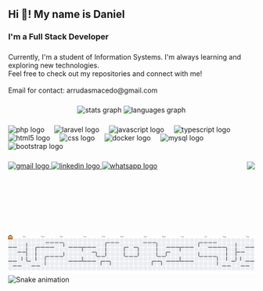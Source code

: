 <h2 align="left">Hi 👋! My name is Daniel</h2>

###

<h3 align="left">I'm a Full Stack Developer</h3>

###

<p align="left">Currently, I'm a student of Information Systems. I'm always learning and exploring new technologies.<br>Feel free to check out my repositories and connect with me!<br><br>Email for contact: arrudasmacedo@gmail.com</p>

###

<div align="center">
  <img src="https://github-readme-stats.vercel.app/api?username=DanielArrudas&hide_title=false&hide_rank=false&show_icons=true&include_all_commits=true&count_private=true&disable_animations=false&theme=midnight-purple&locale=en&hide_border=false" height="150" alt="stats graph"  />
  <img src="https://github-readme-stats.vercel.app/api/top-langs?username=DanielArrudas&locale=en&hide_title=false&layout=compact&card_width=320&langs_count=5&theme=midnight-purple&hide_border=false" height="150" alt="languages graph"  />
</div>

###

<div align="left">
  <img src="https://skillicons.dev/icons?i=php" height="30" alt="php logo"  />
  <img width="12" />
  <img src="https://skillicons.dev/icons?i=laravel" height="30" alt="laravel logo"  />
  <img width="12" />
  <img src="https://skillicons.dev/icons?i=js" height="30" alt="javascript logo"  />
  <img width="12" />
  <img src="https://skillicons.dev/icons?i=ts" height="30" alt="typescript logo"  />
  <img width="12" />
  <img src="https://skillicons.dev/icons?i=html" height="30" alt="html5 logo"  />
  <img width="12" />
  <img src="https://skillicons.dev/icons?i=css" height="30" alt="css logo"  />
  <img width="12" />
  <img src="https://skillicons.dev/icons?i=docker" height="30" alt="docker logo"  />
  <img width="12" />
  <img src="https://skillicons.dev/icons?i=mysql" height="30" alt="mysql logo"  />
  <img width="12" />
  <img src="https://skillicons.dev/icons?i=bootstrap" height="30" alt="bootstrap logo"  />
</div>

###

<img align="right" height="150" src="https://user-images.githubusercontent.com/74038190/225813708-98b745f2-7d22-48cf-9150-083f1b00d6c9.gif"  />

###

<div align="left">
  <a href="mailto:arrudasmacedo@gmail.com" target="_blank">
    <img src="https://img.shields.io/static/v1?message=Gmail&logo=gmail&label=&color=D14836&logoColor=white&labelColor=&style=for-the-badge" height="35" alt="gmail logo"  />
  </a>
  <a href="https://www.linkedin.com/in/DanielArrudas/" target="_blank">
    <img src="https://img.shields.io/static/v1?message=LinkedIn&logo=linkedin&label=&color=0077B5&logoColor=white&labelColor=&style=for-the-badge" height="35" alt="linkedin logo"  />
  </a>
  <a href="http://wa.me/5538999421545" target="_blank">
    <img src="https://img.shields.io/static/v1?message=Whatsapp&logo=whatsapp&label=&color=25D366&logoColor=white&labelColor=&style=for-the-badge" height="35" alt="whatsapp logo"  />
  </a>
</div>

###

<br clear="both">

<picture>
  <source media="(prefers-color-scheme: dark)" srcset="https://raw.githubusercontent.com/DanielArrudas/DanielArrudas/output/pacman-contribution-graph-dark.svg">
  <source media="(prefers-color-scheme: light)" srcset="https://raw.githubusercontent.com/DanielArrudas/DanielArrudas/output/pacman-contribution-graph.svg">
  <img alt="pacman contribution graph" src="https://raw.githubusercontent.com/DanielArrudas/DanielArrudas/output/pacman-contribution-graph.svg">
</picture>

<img src="https://raw.githubusercontent.com/DanielArrudas/DanielArrudas/output/snake.svg" alt="Snake animation" />

###
